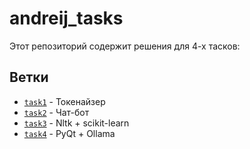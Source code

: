 # andreij_tasks

Этот репозиторий содержит решения для 4-х тасков:

## Ветки

- [`task1`](https://github.com/Petros607/andreij_tasks/tree/task1) - Токенайзер
- [`task2`](https://github.com/Petros607/andreij_tasks/tree/task2) - Чат-бот
- [`task3`](https://github.com/Petros607/andreij_tasks/tree/task3) - Nltk + scikit-learn
- [`task4`](https://github.com/Petros607/andreij_tasks/tree/task4) - PyQt + Ollama
